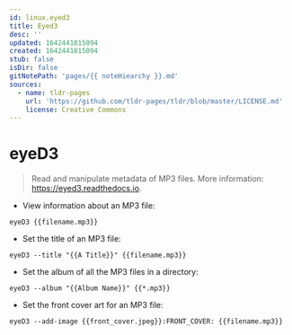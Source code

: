 ```yaml
---
id: linux.eyed3
title: Eyed3
desc: ''
updated: 1642441815094
created: 1642441815094
stub: false
isDir: false
gitNotePath: 'pages/{{ noteHiearchy }}.md'
sources:
  - name: tldr-pages
    url: 'https://github.com/tldr-pages/tldr/blob/master/LICENSE.md'
    license: Creative Commons
---
```

# eyeD3

> Read and manipulate metadata of MP3 files.
> More information: <https://eyed3.readthedocs.io>.

- View information about an MP3 file:

`eyeD3 {{filename.mp3}}`

- Set the title of an MP3 file:

`eyeD3 --title "{{A Title}}" {{filename.mp3}}`

- Set the album of all the MP3 files in a directory:

`eyeD3 --album "{{Album Name}}" {{*.mp3}}`

- Set the front cover art for an MP3 file:

`eyeD3 --add-image {{front_cover.jpeg}}:FRONT_COVER: {{filename.mp3}}`

